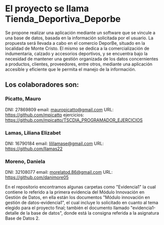 # El proyecto se llama Tienda_Deportiva_Deporbe
Se propone realizar una aplicación mediante un software que se vincule a una base de datos, basada en la información solicitada por el usuario. La propuesta será llevada a cabo en el comercio DeporBe, situado en la localidad de Monte Cristo. El mismo se dedica a la comercialización de indumentaria, calzado y accesorios deportivos, y se encuentra bajo la necesidad de mantener una gestión organizada de los datos concernientes a productos, clientes, proveedores, entre otros, mediante una aplicación accesible y eficiente que le permita el manejo de la información. 

## Los colaboradores son:



### Picatto, Mauro
DNI: 27869809
email: mauropicatto@gmail.com
URL: https://github.com/mpicatto
ejercicios: https://github.com/mpicatto/TSCDIA_PROGRAMADOR_EJERCICIOS

### Lamas, Liliana Elizabet 
DNI: 16790184
email: lililamase@gmail.com 
URL: https://github.com/llamas22

### Moreno, Daniela
DNI: 32108077
email: morelatod.86@gmail.com
URL: https://github.com/danimore05

En el repositorio encontramos algunas carpetas como "Evidencia1" la cual contiene lo referido a la primera evidencia del Módulo Innovación en Gestión de Datos, en ella están los documentos "Módulo innovación en gestión de datos-evidencia1", el cual incluye lo solicitado en cuanto al tema elegido para el proyecto final; también el documento llamado "evidencia1-detalle de la base de datos", donde está la consigna referida a la asignatura Base de Datos 2. 

